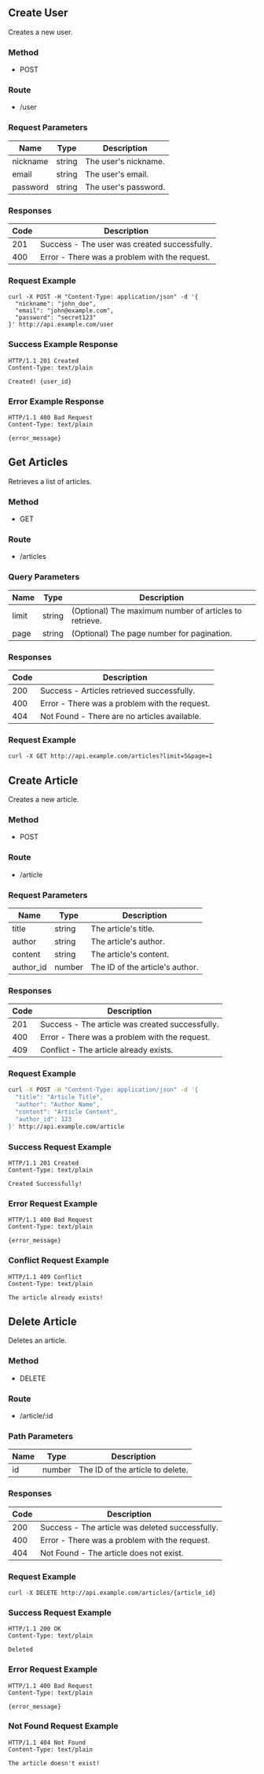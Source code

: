 ## Create User

Creates a new user.

### Method
- POST

### Route
- /user

### Request Parameters
| Name        | Type   | Description        |
|-------------|--------|------------------|
| nickname    | string | The user's nickname. |
| email       | string | The user's email. |
| password    | string | The user's password. |

### Responses
| Code | Description                 |
|--------|---------------------------|
| 201    | Success - The user was created successfully. |
| 400    | Error - There was a problem with the request. |

### Request Example
```
curl -X POST -H "Content-Type: application/json" -d '{
  "nickname": "john_doe",
  "email": "john@example.com",
  "password": "secret123"
}' http://api.example.com/user
```
### Success Example Response

```
HTTP/1.1 201 Created
Content-Type: text/plain

Created! {user_id}
```

### Error Example Response

```
HTTP/1.1 400 Bad Request
Content-Type: text/plain

{error_message}
```

## Get Articles

Retrieves a list of articles.

### Method
- GET

### Route
- /articles

### Query Parameters
| Name  | Type   | Description                           |
|-------|--------|-------------------------------------|
| limit | string | (Optional) The maximum number of articles to retrieve. |
| page  | string | (Optional) The page number for pagination. |

### Responses
| Code | Description                 |
|--------|---------------------------|
| 200    | Success - Articles retrieved successfully. |
| 400    | Error - There was a problem with the request. |
| 404    | Not Found - There are no articles available. |

### Request Example
```
curl -X GET http://api.example.com/articles?limit=5&page=1
```

## Create Article

Creates a new article.

### Method
- POST

### Route
- /article

### Request Parameters
| Name        | Type   | Description        |
|-------------|--------|------------------|
| title       | string | The article's title. |
| author      | string | The article's author. |
| content     | string | The article's content. |
| author_id   | number | The ID of the article's author. |

### Responses
| Code | Description                 |
|--------|---------------------------|
| 201    | Success - The article was created successfully. |
| 400    | Error - There was a problem with the request. |
| 409    | Conflict - The article already exists. |

### Request Example
```bash
curl -X POST -H "Content-Type: application/json" -d '{
  "title": "Article Title",
  "author": "Author Name",
  "content": "Article Content",
  "author_id": 123
}' http://api.example.com/article

```

### Success Request Example
```
HTTP/1.1 201 Created
Content-Type: text/plain

Created Successfully!

```

### Error Request Example
```
HTTP/1.1 400 Bad Request
Content-Type: text/plain

{error_message}

```

### Conflict Request Example
```
HTTP/1.1 409 Conflict
Content-Type: text/plain

The article already exists!

```



## Delete Article

Deletes an article.

### Method
- DELETE

### Route
- /article/:id

### Path Parameters
| Name  | Type   | Description        |
|-------|--------|------------------|
| id    | number | The ID of the article to delete. |

### Responses
| Code | Description                 |
|--------|---------------------------|
| 200    | Success - The article was deleted successfully. |
| 400    | Error - There was a problem with the request. |
| 404    | Not Found - The article does not exist. |

### Request Example
```
curl -X DELETE http://api.example.com/articles/{article_id}
```

### Success Request Example
```
HTTP/1.1 200 OK
Content-Type: text/plain

Deleted

```
### Error Request Example
```
HTTP/1.1 400 Bad Request
Content-Type: text/plain

{error_message}

```
### Not Found Request Example
```
HTTP/1.1 404 Not Found
Content-Type: text/plain

The article doesn't exist!

```

